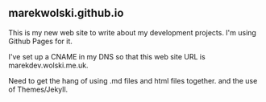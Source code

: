 ## marekwolski.github.io

This is my new web site to write about my development projects.
I'm using Github Pages for it.

I've set up a CNAME in my DNS so that this web site URL is marekdev.wolski.me.uk.

Need to get the hang of using .md files and html files together.
and the use of Themes/Jekyll.
